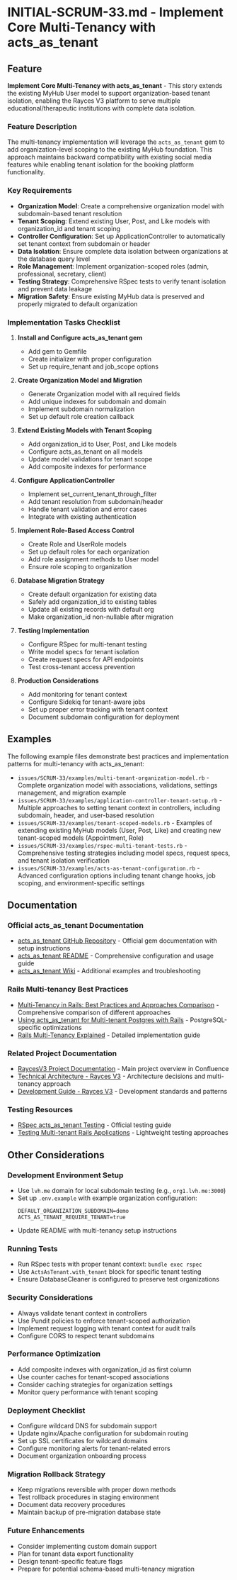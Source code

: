 # INITIAL-SCRUM-33.md - Implement Core Multi-Tenancy with acts_as_tenant

## Feature

**Implement Core Multi-Tenancy with acts_as_tenant** - This story extends the existing MyHub User model to support organization-based tenant isolation, enabling the Rayces V3 platform to serve multiple educational/therapeutic institutions with complete data isolation.

### Feature Description
The multi-tenancy implementation will leverage the `acts_as_tenant` gem to add organization-level scoping to the existing MyHub foundation. This approach maintains backward compatibility with existing social media features while enabling tenant isolation for the booking platform functionality.

### Key Requirements
- **Organization Model**: Create a comprehensive organization model with subdomain-based tenant resolution
- **Tenant Scoping**: Extend existing User, Post, and Like models with organization_id and tenant scoping
- **Controller Configuration**: Set up ApplicationController to automatically set tenant context from subdomain or header
- **Data Isolation**: Ensure complete data isolation between organizations at the database query level
- **Role Management**: Implement organization-scoped roles (admin, professional, secretary, client)
- **Testing Strategy**: Comprehensive RSpec tests to verify tenant isolation and prevent data leakage
- **Migration Safety**: Ensure existing MyHub data is preserved and properly migrated to default organization

### Implementation Tasks Checklist
1. **Install and Configure acts_as_tenant gem**
   - Add gem to Gemfile
   - Create initializer with proper configuration
   - Set up require_tenant and job_scope options

2. **Create Organization Model and Migration**
   - Generate Organization model with all required fields
   - Add unique indexes for subdomain and domain
   - Implement subdomain normalization
   - Set up default role creation callback

3. **Extend Existing Models with Tenant Scoping**
   - Add organization_id to User, Post, and Like models
   - Configure acts_as_tenant on all models
   - Update model validations for tenant scope
   - Add composite indexes for performance

4. **Configure ApplicationController**
   - Implement set_current_tenant_through_filter
   - Add tenant resolution from subdomain/header
   - Handle tenant validation and error cases
   - Integrate with existing authentication

5. **Implement Role-Based Access Control**
   - Create Role and UserRole models
   - Set up default roles for each organization
   - Add role assignment methods to User model
   - Ensure role scoping to organization

6. **Database Migration Strategy**
   - Create default organization for existing data
   - Safely add organization_id to existing tables
   - Update all existing records with default org
   - Make organization_id non-nullable after migration

7. **Testing Implementation**
   - Configure RSpec for multi-tenant testing
   - Write model specs for tenant isolation
   - Create request specs for API endpoints
   - Test cross-tenant access prevention

8. **Production Considerations**
   - Add monitoring for tenant context
   - Configure Sidekiq for tenant-aware jobs
   - Set up proper error tracking with tenant context
   - Document subdomain configuration for deployment

## Examples

The following example files demonstrate best practices and implementation patterns for multi-tenancy with acts_as_tenant:

- `issues/SCRUM-33/examples/multi-tenant-organization-model.rb` - Complete organization model with associations, validations, settings management, and migration example
- `issues/SCRUM-33/examples/application-controller-tenant-setup.rb` - Multiple approaches to setting tenant context in controllers, including subdomain, header, and user-based resolution
- `issues/SCRUM-33/examples/tenant-scoped-models.rb` - Examples of extending existing MyHub models (User, Post, Like) and creating new tenant-scoped models (Appointment, Role)
- `issues/SCRUM-33/examples/rspec-multi-tenant-tests.rb` - Comprehensive testing strategies including model specs, request specs, and tenant isolation verification
- `issues/SCRUM-33/examples/acts-as-tenant-configuration.rb` - Advanced configuration options including tenant change hooks, job scoping, and environment-specific settings

## Documentation

### Official acts_as_tenant Documentation
- [acts_as_tenant GitHub Repository](https://github.com/ErwinM/acts_as_tenant) - Official gem documentation with setup instructions
- [acts_as_tenant README](https://github.com/ErwinM/acts_as_tenant/blob/master/README.md) - Comprehensive configuration and usage guide
- [acts_as_tenant Wiki](https://github.com/ErwinM/acts_as_tenant/wiki) - Additional examples and troubleshooting

### Rails Multi-tenancy Best Practices
- [Multi-Tenancy in Rails: Best Practices and Approaches Comparison](https://blog.thnkandgrow.com/multi-tenancy-in-rails-best-practices-and-approaches-comparison/) - Comprehensive comparison of different approaches
- [Using acts_as_tenant for Multi-tenant Postgres with Rails](https://www.crunchydata.com/blog/using-acts_as_tenant-for-multi-tenant-postgres-with-rails) - PostgreSQL-specific optimizations
- [Rails Multi-Tenancy Explained](https://medium.com/@rohandhalpe05/rails-multi-tenancy-explained-actsastenant-for-shared-database-saas-apps-80889d980d10) - Detailed implementation guide

### Related Project Documentation
- [RaycesV3 Project Documentation](https://canriquez.atlassian.net/wiki/spaces/SCRUM/pages/65964) - Main project overview in Confluence
- [Technical Architecture - Rayces V3](https://canriquez.atlassian.net/wiki/spaces/SCRUM/pages/393219) - Architecture decisions and multi-tenancy approach
- [Development Guide - Rayces V3](https://canriquez.atlassian.net/wiki/spaces/SCRUM/pages/425985) - Development standards and patterns

### Testing Resources
- [RSpec acts_as_tenant Testing](https://github.com/ErwinM/acts_as_tenant#testing) - Official testing guide
- [Testing Multi-tenant Rails Applications](https://dev.to/kolide/a-rails-multi-tenant-strategy-thats-30-lines-and-just-works-58cd) - Lightweight testing approaches

## Other Considerations

### Development Environment Setup
- Use `lvh.me` domain for local subdomain testing (e.g., `org1.lvh.me:3000`)
- Set up `.env.example` with example organization configuration:
  ```
  DEFAULT_ORGANIZATION_SUBDOMAIN=demo
  ACTS_AS_TENANT_REQUIRE_TENANT=true
  ```
- Update README with multi-tenancy setup instructions

### Running Tests
- Run RSpec tests with proper tenant context: `bundle exec rspec`
- Use `ActsAsTenant.with_tenant` block for specific tenant testing
- Ensure DatabaseCleaner is configured to preserve test organizations

### Security Considerations
- Always validate tenant context in controllers
- Use Pundit policies to enforce tenant-scoped authorization
- Implement request logging with tenant context for audit trails
- Configure CORS to respect tenant subdomains

### Performance Optimization
- Add composite indexes with organization_id as first column
- Use counter caches for tenant-scoped associations
- Consider caching strategies for organization settings
- Monitor query performance with tenant scoping

### Deployment Checklist
- Configure wildcard DNS for subdomain support
- Update nginx/Apache configuration for subdomain routing
- Set up SSL certificates for wildcard domains
- Configure monitoring alerts for tenant-related errors
- Document organization onboarding process

### Migration Rollback Strategy
- Keep migrations reversible with proper down methods
- Test rollback procedures in staging environment
- Document data recovery procedures
- Maintain backup of pre-migration database state

### Future Enhancements
- Consider implementing custom domain support
- Plan for tenant data export functionality
- Design tenant-specific feature flags
- Prepare for potential schema-based multi-tenancy migration